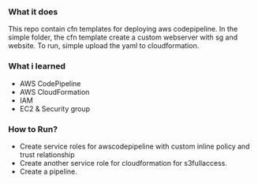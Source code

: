 ### What it does
This repo contain cfn templates for deploying aws codepipeline.
In the simple folder, the cfn template create a custom webserver with sg and website. To run, simple upload the yaml to cloudformation. 

### What i learned
- AWS CodePipeline
- AWS CloudFormation
- IAM
- EC2 & Security group

### How to Run?
- Create service roles for awscodepipeline with custom inline policy and trust relationship
- Create another service role for cloudformation for s3fullaccess.
- Create a pipeline.
